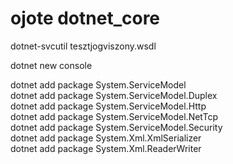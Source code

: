 # ojote dotnet_core

dotnet-svcutil tesztjogviszony.wsdl

dotnet new console

dotnet add package System.ServiceModel\
dotnet add package System.ServiceModel.Duplex\
dotnet add package System.ServiceModel.Http\
dotnet add package System.ServiceModel.NetTcp\
dotnet add package System.ServiceModel.Security\
dotnet add package System.Xml.XmlSerializer\
dotnet add package System.Xml.ReaderWriter
